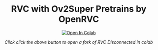 <div align="center"> <h1> RVC with Ov2Super Pretrains by OpenRVC </h1> 

 <a target="_blank" href="https://colab.research.google.com/github/poiqazwsx/RVC-Notebooks/blob/main/RVC_v2_Disconnected-ORVCOv2Super.ipynb">
  <img src="https://colab.research.google.com/assets/colab-badge.svg" alt="Open In Colab"/>
</a> 
 
 _Click click the above button to open a fork of RVC Disconnected in colab_
</div>
